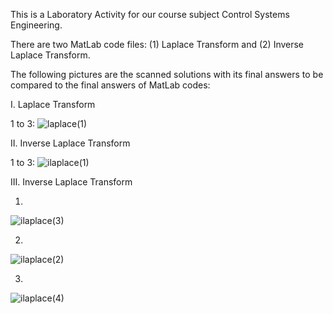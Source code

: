 This is a Laboratory Activity for our course subject Control Systems Engineering.

There are two MatLab code files: (1) Laplace Transform and (2) Inverse Laplace Transform.

The following pictures are the scanned solutions with its final answers to be compared to the final answers of MatLab codes:

I. Laplace Transform

1 to 3:
![laplace(1)](https://github.com/mFloriane/mFloriane-CSE_LABORATORY-Group-1/assets/157883261/07f92542-a114-4b02-8571-b6c4a1fc3321)

II. Inverse Laplace Transform

1 to 3:
![ilaplace(1)](https://github.com/mFloriane/mFloriane-CSE_LABORATORY-Group-1/assets/157883261/5fcdc9a7-0c51-43e9-a773-9ddeda951826)

III. Inverse Laplace Transform

1.
![ilaplace(3)](https://github.com/mFloriane/mFloriane-CSE_LABORATORY-Group-1/assets/157883261/c779b7b0-8551-41e6-9b8c-39a187ea113e)

2.
![ilaplace(2)](https://github.com/mFloriane/mFloriane-CSE_LABORATORY-Group-1/assets/157883261/522881f6-02b7-4892-8e00-32c35f1b869a)

3.
![ilaplace(4)](https://github.com/mFloriane/mFloriane-CSE_LABORATORY-Group-1/assets/157883261/9b835375-6a5d-446f-9d1d-de83d10ddeaf)


